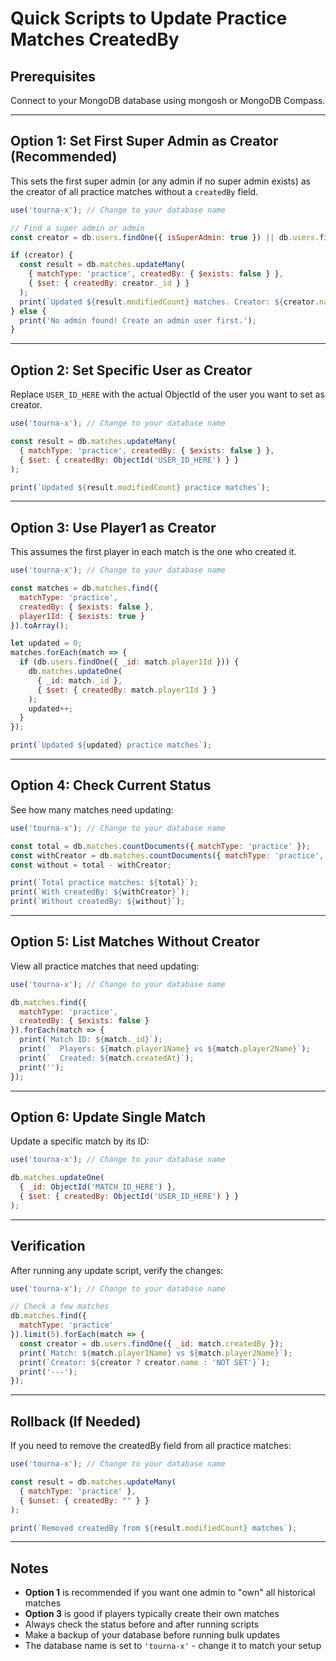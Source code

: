 # Quick Scripts to Update Practice Matches CreatedBy

## Prerequisites
Connect to your MongoDB database using mongosh or MongoDB Compass.

---

## Option 1: Set First Super Admin as Creator (Recommended)

This sets the first super admin (or any admin if no super admin exists) as the creator of all practice matches without a `createdBy` field.

```javascript
use('tourna-x'); // Change to your database name

// Find a super admin or admin
const creator = db.users.findOne({ isSuperAdmin: true }) || db.users.findOne({ roles: 'admin' });

if (creator) {
  const result = db.matches.updateMany(
    { matchType: 'practice', createdBy: { $exists: false } },
    { $set: { createdBy: creator._id } }
  );
  print(`Updated ${result.modifiedCount} matches. Creator: ${creator.name}`);
} else {
  print('No admin found! Create an admin user first.');
}
```

---

## Option 2: Set Specific User as Creator

Replace `USER_ID_HERE` with the actual ObjectId of the user you want to set as creator.

```javascript
use('tourna-x'); // Change to your database name

const result = db.matches.updateMany(
  { matchType: 'practice', createdBy: { $exists: false } },
  { $set: { createdBy: ObjectId('USER_ID_HERE') } }
);

print(`Updated ${result.modifiedCount} practice matches`);
```

---

## Option 3: Use Player1 as Creator

This assumes the first player in each match is the one who created it.

```javascript
use('tourna-x'); // Change to your database name

const matches = db.matches.find({
  matchType: 'practice',
  createdBy: { $exists: false },
  player1Id: { $exists: true }
}).toArray();

let updated = 0;
matches.forEach(match => {
  if (db.users.findOne({ _id: match.player1Id })) {
    db.matches.updateOne(
      { _id: match._id },
      { $set: { createdBy: match.player1Id } }
    );
    updated++;
  }
});

print(`Updated ${updated} practice matches`);
```

---

## Option 4: Check Current Status

See how many matches need updating:

```javascript
use('tourna-x'); // Change to your database name

const total = db.matches.countDocuments({ matchType: 'practice' });
const withCreator = db.matches.countDocuments({ matchType: 'practice', createdBy: { $exists: true } });
const without = total - withCreator;

print(`Total practice matches: ${total}`);
print(`With createdBy: ${withCreator}`);
print(`Without createdBy: ${without}`);
```

---

## Option 5: List Matches Without Creator

View all practice matches that need updating:

```javascript
use('tourna-x'); // Change to your database name

db.matches.find({
  matchType: 'practice',
  createdBy: { $exists: false }
}).forEach(match => {
  print(`Match ID: ${match._id}`);
  print(`  Players: ${match.player1Name} vs ${match.player2Name}`);
  print(`  Created: ${match.createdAt}`);
  print('');
});
```

---

## Option 6: Update Single Match

Update a specific match by its ID:

```javascript
use('tourna-x'); // Change to your database name

db.matches.updateOne(
  { _id: ObjectId('MATCH_ID_HERE') },
  { $set: { createdBy: ObjectId('USER_ID_HERE') } }
);
```

---

## Verification

After running any update script, verify the changes:

```javascript
use('tourna-x'); // Change to your database name

// Check a few matches
db.matches.find({ 
  matchType: 'practice' 
}).limit(5).forEach(match => {
  const creator = db.users.findOne({ _id: match.createdBy });
  print(`Match: ${match.player1Name} vs ${match.player2Name}`);
  print(`Creator: ${creator ? creator.name : 'NOT SET'}`);
  print('---');
});
```

---

## Rollback (If Needed)

If you need to remove the createdBy field from all practice matches:

```javascript
use('tourna-x'); // Change to your database name

const result = db.matches.updateMany(
  { matchType: 'practice' },
  { $unset: { createdBy: "" } }
);

print(`Removed createdBy from ${result.modifiedCount} matches`);
```

---

## Notes

- **Option 1** is recommended if you want one admin to "own" all historical matches
- **Option 3** is good if players typically create their own matches
- Always check the status before and after running scripts
- Make a backup of your database before running bulk updates
- The database name is set to `'tourna-x'` - change it to match your setup

